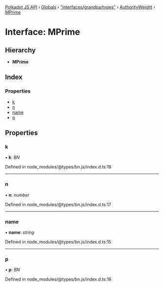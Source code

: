 [Polkadot JS API](../README.md) › [Globals](../globals.md) › ["interfaces/grandpa/types"](../modules/_interfaces_grandpa_types_.md) › [AuthorityWeight](_interfaces_grandpa_types_.authorityweight.md) › [MPrime](_interfaces_grandpa_types_.authorityweight.mprime.md)

# Interface: MPrime

## Hierarchy

* **MPrime**

## Index

### Properties

* [k](_interfaces_grandpa_types_.authorityweight.mprime.md#k)
* [n](_interfaces_grandpa_types_.authorityweight.mprime.md#n)
* [name](_interfaces_grandpa_types_.authorityweight.mprime.md#name)
* [p](_interfaces_grandpa_types_.authorityweight.mprime.md#p)

## Properties

###  k

• **k**: *BN*

Defined in node_modules/@types/bn.js/index.d.ts:18

___

###  n

• **n**: *number*

Defined in node_modules/@types/bn.js/index.d.ts:17

___

###  name

• **name**: *string*

Defined in node_modules/@types/bn.js/index.d.ts:15

___

###  p

• **p**: *BN*

Defined in node_modules/@types/bn.js/index.d.ts:16
